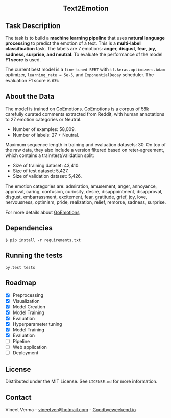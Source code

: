 <h2 align="center"> Text2Emotion </h2>

## Task Description

The task is to build a **machine learning pipeline** that uses **natural language processing** to predict the emotion
of a text. This is a **multi-label classification** task. The labels are 7 emotions: **anger, disgust, fear, joy,
sadness, surprise, and neutral**. To evaluate the performance of the model **F1 score** is used.

The current best model is a `fine-tuned BERT` with `tf.keras.optimizers.Adam` optimizer, `learning_rate = 5e-5`,
and `ExponentialDecay` scheduler. The evaluation F1 score is `63%`

## About the Data

The model is trained on GoEmotions. GoEmotions is a corpus of 58k carefully curated comments extracted from Reddit, with
human annotations to 27 emotion categories or Neutral.

- Number of examples: 58,009.
- Number of labels: 27 + Neutral.

Maximum sequence length in training and evaluation datasets: 30.
On top of the raw data, they also include a version filtered based on reter-agreement, which contains a
train/test/validation split:

- Size of training dataset: 43,410.
- Size of test dataset: 5,427.
- Size of validation dataset: 5,426.

The emotion categories are: admiration, amusement, anger, annoyance, approval, caring, confusion, curiosity, desire,
disappointment, disapproval, disgust, embarrassment, excitement, fear, gratitude, grief, joy, love, nervousness,
optimism, pride, realization, relief, remorse, sadness, surprise.

For more details about [GoEmotions](https://github.com/google-research/google-research/tree/master/goemotions)


## Dependencies

    $ pip install -r requirements.txt



[//]: # (## Running the pipeline)

[//]: # ()
[//]: # (    $ git clone repo.git)

[//]: # (    $ cd repo)


## Running the tests

    py.test tests

## Roadmap

- [x] Preprocessing
- [x] Visualization
- [x] Model Creation
- [x] Model Training
- [x] Evaluation
- [x] Hyperparameter tuning
- [x] Model Training
- [x] Evaluation
- [ ] Pipeline
- [ ] Web application
- [ ] Deployment

## License

Distributed under the MIT License. See `LICENSE.md` for more information.


## Contact

Vineet Verma - vineetver@hotmail.com - [Goodbyeweekend.io](https://www.goodbyeweekend.io/)

